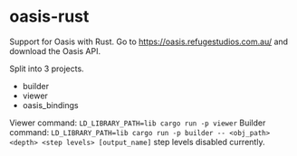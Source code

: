 # oasis-rust
Support for Oasis with Rust.
Go to https://oasis.refugestudios.com.au/ and download the Oasis API.

Split into 3 projects.
- builder
- viewer
- oasis_bindings

Viewer command: `LD_LIBRARY_PATH=lib cargo run -p viewer`
Builder command: `LD_LIBRARY_PATH=lib cargo run -p builder -- <obj_path> <depth> <step levels> [output_name]` step levels disabled currently.